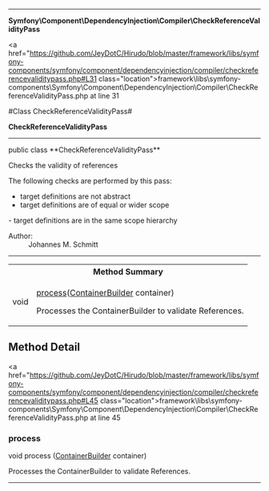 
- - -

**Symfony\Component\DependencyInjection\Compiler\CheckReferenceValidityPass**


<a href="https://github.com/JeyDotC/Hirudo/blob/master/framework/libs/symfony-components/symfony/component/dependencyinjection/compiler/checkreferencevaliditypass.php#L31 class="location">framework\libs\symfony-components\Symfony\Component\DependencyInjection\Compiler\CheckReferenceValidityPass.php at line 31</a>

#Class CheckReferenceValidityPass#

**CheckReferenceValidityPass**




- - -

<p class="signature">public  class **CheckReferenceValidityPass**</p>

<div class="comment" id="overview_description"><p>Checks the validity of references</p><p>The following checks are performed by this pass:</p>
<ul>
<li>target definitions are not abstract</li>
<li>target definitions are of equal or wider scope</li>
</ul>
<p>- target definitions are in the same scope hierarchy</p></div>

<dl>
<dt>Author:</dt>
<dd>Johannes M. Schmitt <schmittjoh@gmail.com></dd>
</dl>


- - -

<table id="summary_method">
<tr><th colspan="2">Method Summary</th></tr>
<tr>
<td><span class='k'></span> <span class='nx'>void</span></td>
<td class="description"><p class="name"><a href="#process">process</a>(<a href="https://github.com/JeyDotC/Hirudo/blob/master/symfony/component/dependencyinjection/containerbuilder.html">ContainerBuilder</a> container)</p><p class="description">Processes the ContainerBuilder to validate References.</p></td>
</tr>
</table>

<h2 id="detail_method">Method Detail</h2>

<a href="https://github.com/JeyDotC/Hirudo/blob/master/framework/libs/symfony-components/symfony/component/dependencyinjection/compiler/checkreferencevaliditypass.php#L45 class="location">framework\libs\symfony-components\Symfony\Component\DependencyInjection\Compiler\CheckReferenceValidityPass.php at line 45</a>

<h3 id="process()">process</h3>
<span class='k'></span> <span class='nx'>void</span> <span class='nf'>process</span> (<a href="https://github.com/JeyDotC/Hirudo/blob/master/symfony/component/dependencyinjection/containerbuilder.html">ContainerBuilder</a> container)

<div class="details">
<p>Processes the ContainerBuilder to validate References.</p></div>

- - -

